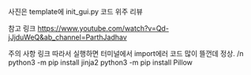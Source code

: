 ﻿사진은 template에 init_gui.py 코드 위주 리뷰

참고 링크 https://www.youtube.com/watch?v=Qd-jJjduWeQ&ab_channel=ParthJadhav

주의 사항
링크 따라서 실행하면 터미널에서 import에러 코드 많이 뜰껀데 정상.
/n
python3 -m pip install jinja2
python3 -m pip install Pillow

